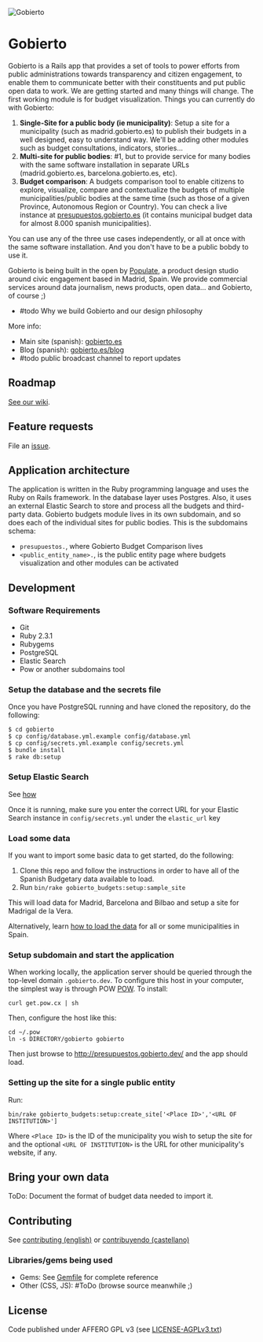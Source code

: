 
![Gobierto](https://gobierto.es/assets/logo_gobierto.png)

# Gobierto

Gobierto is a Rails app that provides a set of tools to power efforts from public administrations towards transparency and citizen engagement, to enable them to communicate better with their constituents and put public open data to work. We are getting started and many things will change. The first working module is for budget visualization. Things you can currently do with Gobierto:

1. **Single-Site for a public body (ie municipality)**: Setup a site for a municipality (such as madrid.gobierto.es) to publish their budgets in a well designed, easy to understand way. We'll be adding other modules such as budget consultations, indicators, stories...
2. **Multi-site for public bodies**: #1, but to provide service for many bodies with the same software installation in separate URLs (madrid.gobierto.es, barcelona.gobierto.es, etc). 
3. **Budget comparison**: A budgets comparison tool to enable citizens to explore, visualize, compare and contextualize the budgets of multiple municipalities/public bodies at the same time (such as those of a given Province, Autonomous Region or Country). You can check a live instance at [presupuestos.gobierto.es](http://presupuestos.gobierto.es) (it contains municipal budget data for almost 8.000 spanish municipalities).

You can use any of the three use cases independently, or all at once with the same software installation. And you don't have to be a public bobdy to use it. 

Gobierto is being built in the open by [Populate](http://populate.tools), a product design studio around civic engagement based in Madrid, Spain. We provide commercial services around data journalism, news products, open data... and Gobierto, of course ;) 

* #todo Why we build Gobierto and our design philosophy

More info: 

* Main site (spanish): [gobierto.es](http://gobierto.es)
* Blog (spanish): [gobierto.es/blog](http://gobierto.es/blog)
* #todo public broadcast channel to report updates

## Roadmap

[See our wiki](https://github.com/PopulateTools/gobierto/wiki). 

## Feature requests

File an [issue](https://github.com/PopulateTools/gobierto/issues). 

## Application architecture

The application is written in the Ruby programming language and uses the Ruby on Rails framework. In the database layer uses Postgres. Also, it uses an external Elastic Search to store and process all the budgets and third-party data. Gobierto budgets module lives in its own subdomain, and so does each of the individual sites for public bodies. This is the subdomains schema:

- `presupuestos.`, where Gobierto Budget Comparison lives
- `<public_entity_name>.`, is the public entity page where budgets visualization and other modules can be activated

## Development

### Software Requirements

- Git
- Ruby 2.3.1
- Rubygems
- PostgreSQL
- Elastic Search
- Pow or another subdomains tool

### Setup the database and the secrets file

Once you have PostgreSQL running and have cloned the repository, do the following:

```
$ cd gobierto
$ cp config/database.yml.example config/database.yml
$ cp config/secrets.yml.example config/secrets.yml
$ bundle install
$ rake db:setup
```

### Setup Elastic Search

See [how](https://www.elastic.co/guide/en/elasticsearch/guide/current/running-elasticsearch.html)

Once it is running, make sure you enter the correct URL for your Elastic Search instance in `config/secrets.yml` under the `elastic_url` key

### Load some data

If you want to import some basic data to get started, do the following:

1. Clone this repo and follow the instructions in order to have all of the Spanish Budgetary data available to load.
2. Run `bin/rake gobierto_budgets:setup:sample_site`

This will load data for Madrid, Barcelona and Bilbao and setup a site for Madrigal de la Vera.

Alternatively, learn [how to load the data](https://github.com/PopulateTools/gobierto/wiki/Loading-Gobierto-Data) for all or some municipalities in Spain.

### Setup subdomain and start the application

When working locally, the application server should be queried through the top-level domain `.gobierto.dev`. To configure this host in your computer, the simplest way is through POW [POW](http://pow.cx/). To install:

```
curl get.pow.cx | sh
```

Then, configure the host like this:

```
cd ~/.pow
ln -s DIRECTORY/gobierto gobierto
```

Then just browse to http://presupuestos.gobierto.dev/ and the app should load.

### Setting up the site for a single public entity

Run:

```
bin/rake gobierto_budgets:setup:create_site['<Place ID>','<URL OF INSTITUTION>']
```
Where `<Place ID>` is the ID of the municipality you wish to setup the site for and the optional `<URL OF INSTITUTION>` is the URL for other municipality's website, if any.

## Bring your own data

ToDo: Document the format of budget data needed to import it.

## Contributing

See [contributing (english)](https://github.com/PopulateTools/gobierto/blob/master/CONTRIBUTING_EN.md) or [contribuyendo (castellano)](https://github.com/PopulateTools/gobierto/blob/master/CONTRIBUTING_ES.md)

### Libraries/gems being used

* Gems: See [Gemfile](https://github.com/PopulateTools/gobierto/blob/master/Gemfile) for complete reference
* Other (CSS, JS): #ToDo (browse source meanwhile ;)

## License

Code published under AFFERO GPL v3 (see [LICENSE-AGPLv3.txt](https://github.com/PopulateTools/gobierto/blob/master/LICENSE-AGPLv3.txt))
